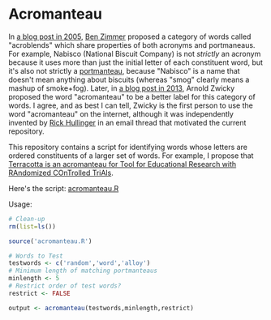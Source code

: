# Acromanteau

In [a blog post in 2005](https://github.com/bmotz/acromanteau/blob/main/Zimmer_From_Nabisco_to_NaNoWriMo_2005.pdf), [Ben Zimmer](https://en.wikipedia.org/wiki/Ben_Zimmer) proposed a category of words called "acroblends" which share properties of both acronyms and portmaneaus.  For example, Nabisco (National Biscuit Company) is not _strictly_ an acronym because it uses more than just the initial letter of each constituent word, but it's also not strictly a [portmanteau](https://en.wikipedia.org/wiki/Portmanteau), because "Nabisco" is a name that doesn't mean anything about biscuits (whereas "smog" clearly means a mashup of smoke+fog).  Later, in [a blog post in 2013](https://github.com/bmotz/acromanteau/blob/main/Zwicky_The_dobro_2013.pdf), Arnold Zwicky proposed the word "acromanteau" to be a better label for this category of words.  I agree, and as best I can tell, Zwicky is the first person to use the word "acromanteau" on the internet, although it was independently invented by [Rick Hullinger](https://rhullinger.psych.indiana.edu/) in an email thread that motivated the current repository.

This repository contains a script for identifying words whose letters are ordered constituents of a larger set of words.  For example, I propose that [Terracotta is an acromanteau for Tool for Educational Research with RAndomized COnTrolled TriAls](https://terracotta.education).  

Here's the script: [acromanteau.R](https://github.com/bmotz/acromanteau/blob/main/acromanteau.R)

Usage:

```R
# Clean-up
rm(list=ls())

source('acromanteau.R')

# Words to Test
testwords <- c('random','word','alloy')
# Minimum length of matching portmanteaus
minlength <- 5
# Restrict order of test words?
restrict <- FALSE

output <- acromanteau(testwords,minlength,restrict)
```
